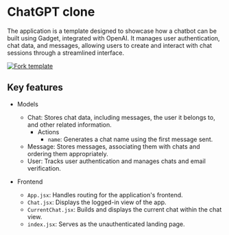 # ChatGPT clone

The application is a template designed to showcase how a chatbot can be built using Gadget, integrated with OpenAI. It manages user authentication, chat data, and messages, allowing users to create and interact with chat sessions through a streamlined interface.

[![Fork template](https://img.shields.io/badge/Fork%20template-%233A0CFF?style=for-the-badge)](https://app.gadget.dev/auth/fork?domain=chatgpt-template.gadget.app)

## Key features

- Models

  - Chat: Stores chat data, including messages, the user it belongs to, and other related information.
    - Actions
      - `name`: Generates a chat name using the first message sent.
  - Message: Stores messages, associating them with chats and ordering them appropriately.
  - User: Tracks user authentication and manages chats and email verification.

- Frontend

  - `App.jsx`: Handles routing for the application's frontend.
  - `Chat.jsx`: Displays the logged-in view of the app.
  - `CurrentChat.jsx`: Builds and displays the current chat within the chat view.
  - `index.jsx`: Serves as the unauthenticated landing page.
